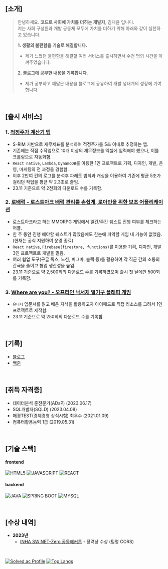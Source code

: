 ## [소개]

> 안녕하세요. **코드로 사회에 가치를 더하는 개발자**, 김재윤 입니다.    
> 저는 사회 구성원과 개발 공동체 모두에 가치를 더하기 위해 아래와 같이 실천하고 있습니다.    
> 
> **1. 생활의 불편함을 기술로 해결합니다.**
>  - 제가 느꼈던 불편함을 해결할 여러 서비스를 출시하면서 수천 명의 시간을 아껴주었습니다.
> 
> **2. 블로그에 공부한 내용을 기록합니다.**
>  - 제가 공부하고 깨달은 내용을 블로그에 공유하여 개발 생태계의 성장에 기여합니다.

<br />   

## [출시 서비스] 
### 1. [적정주가 계산기 앱](https://play.google.com/store/apps/details?id=com.barami62.proferPriceAppFree)
- S-RIM 기반으로 재무제표를 분석하여 적정주가를 5초 이내로 추정하는 앱. 
- 기존에는 직접 수작업으로 10개 이상의 재무정보를 엑셀에 입력해야 했으나, 이를 크롤링으로 자동화함. 
- `React native`, `Lambda`, `DynamoDB`를 이용한 1인 프로젝트로 기획, 디자인, 개발, 운영, 마케팅의 전 과정을 경험함. 
- 이후 2만여 건의 로그를 분석후 파레토 법칙과 캐싱을 이용하여 기존에 평균 5초가 걸리던 작업을 평균 약 2.3초로 줄임. 
- 23.11 기준으로 약 2천회의 다운로드 수를 기록함. 

### 2. [로배럭 - 로스트아크 배럭 관리를 손쉽게, 로아인을 위한 보조 어플리케이션](https://play.google.com/store/apps/details?id=com.ortus.beatrice)
- 로스트아크라고 하는 MMORPG 게임에서 일간/주간 퀘스트 진행 여부를 체크하는 어플.
- 한 주 동안 진행 해야할 퀘스트가 많았음에도 한눈에 파악할 게임 내 기능이 없었음. (현재는 공식 지원하여 운영 종료)
- `React native`, `Firebase(firestore, functions)`를 이용한 기획, 디자인, 개발 3인 프로젝트로 개발을 맡음. 
- 여러 협업 도구(구글 독스, 노션, 피그마, 슬랙 등)를 활용하여 각 직군 간의 소통의 간극을 줄이고 협업 생산성을 높임. 
- 23.11 기준으로 약 2,500회의 다운로드 수를 기록하였으며 출시 첫 날에만 500회를 기록함. 

### 3. [Where are you? - 오프라인 낙서체 열기구 플래피 게임](https://play.google.com/store/apps/details?id=com.Barami62.WhereAreYou)
- `유니티` 입문서를 읽고 배운 지식을 활용하고자 아이패드로 직접 리소스를 그려서 1인 프로젝트로 제작함. 
- 23.11 기준으로 약 250회의 다운로드 수를 기록함.

<br />   
  
## [기록]
- [블로그](https://promisingmoon.tistory.com/75)
- [백준](https://solved.ac/profile/wodbs7758)

<br />   

## [취득 자격증]
- 데이터분석 준전문가(ADsP) (2023.06.17)
- SQL개발자(SQLD) (2023.04.08) 
- 매경TEST(경제경영 상식시험) 최우수 (2021.01.09)
- 컴퓨터활용능력 1급 (2019.05.31)

<br />   

## [기술 스택]
#### frontend
![HTML5](https://img.shields.io/badge/html5-E34F26?style=for-the-badge&logo=html5&logoColor=white)
![JAVASCRIPT](https://img.shields.io/badge/javascript-F7DF1E.svg?&style=for-the-badge&logo=javascript&logoColor=white)
![REACT](https://img.shields.io/badge/react-61DAFB.svg?&style=for-the-badge&logo=react&logoColor=white) 
   
#### backend
![JAVA](https://img.shields.io/badge/Java-007396?style=for-the-badge&logo=Java&logoColor=white)
![SPRING BOOT](https://img.shields.io/badge/springboot-6DB33F.svg?&style=for-the-badge&logo=springboot&logoColor=white)
![MYSQL](https://img.shields.io/badge/mysql-4479A1?style=for-the-badge&logo=mysql&logoColor=white)

<br />   

## [수상 내역]
* **2023년**
   * [INHA SW NET-Zero 공동해커톤](https://swuniv.inha.ac.kr/swuniv/12703/subview.do?enc=Zm5jdDF8QEB8JTJGYmJzJTJGc3d1bml2JTJGMzExMyUyRjEwNTczNyUyRmFydGNsVmlldy5kbyUzRg%3D%3D) - 장려상 수상 (팀명 CORS)
<br />
   
[![Solved.ac Profile](http://mazassumnida.wtf/api/v2/generate_badge?boj=wodbs7758)](https://solved.ac/wodbs7758/)
[![Top Langs](https://github-readme-stats.vercel.app/api/top-langs/?username=Lycoris62&layout=compact&hide=C,Assembly,Shell,Makefile,Perl,SmPL,Roff,Yacc,CMake)]((https://github.com/anuraghazra/github-readme-stats))
